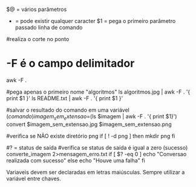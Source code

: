 $@ = vários parâmetros
* = pode existir qualquer caracter
$1 = pega o primeiro parâmetro passado linha de comando


#realiza o corte no ponto
# -F é o campo delimitador
awk -F .

#pega apenas o primeiro nome "algoritmos"
ls algoritmos.jpg | awk -F . '{ print $1 }'
ls README.txt | awk -F . '{ print $1 }'

#salvar o resultado do comando em uma variável
$(comando)
imagem_sem_extensao=$(ls $imagem | awk -F . '{ print $1}')
convert $imagem_sem_extensao.jpg $imagem_sem_extensao.png

#verifica se NÃO existe diretório png
if [ ! -d png ]
then
 mkdir png
fi

#? = status de saída
#verifica se status de saída é igual a zero (sucesso)
converte_imagem 2>mensagem_erro.txt
if [ $? -eq 0 ]
 echo "Conversao realizada com sucesso"
else
 echo "Houve uma falha"
fi


Variaveis devem ser declaradas em letras maiúsculas.
Sempre utilizar a variável entre chaves.